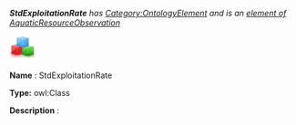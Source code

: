 ___StdExploitationRate__ 
 has
 [Category:OntologyElement](../../Category/OntologyElement "Category:OntologyElement") 
 and is an
 [element of](../../Property/ElementOf "Property:ElementOf") 
[AquaticResourceObservation](../../Submissions/AquaticResourceObservation "Submissions:AquaticResourceObservation")_




  





[![Class](../public/images/thumb/2/27/Class.gif/45px-Class.gif)](../../Image/Class.gif "Class")


__Name__ 
 : StdExploitationRate
 



__Type:__ 
 owl:Class
 



__Description__ 
 :